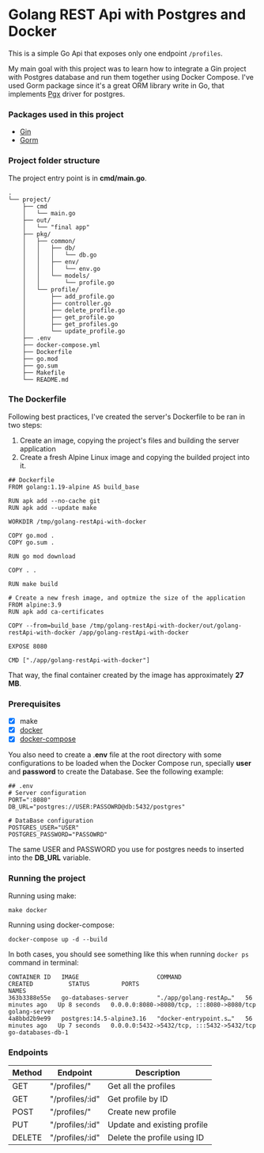 # Golang REST Api with Postgres and Docker
This is a simple Go Api that exposes only one endpoint `/profiles`. 

My main goal with this project was to learn how to integrate a Gin project with Postgres database and run them together using Docker Compose. I've used Gorm package since it's a great ORM library write in Go, that implements [Pgx](https://github.com/jackc/pgx) driver for postgres.

### Packages used in this project
* [Gin](https://github.com/gin-gonic/gin)
* [Gorm](https://gorm.io/)

### Project folder structure
The project entry point is in **cmd/main.go**.

```
.
└── project/
    ├── cmd
    │   └── main.go
    ├── out/
    │   └── "final app"
    ├── pkg/
    │   ├── common/
    │   │   ├── db/
    │   │   │   └── db.go
    │   │   ├── env/
    │   │   │   └── env.go
    │   │   └── models/
    │   │       └── profile.go
    │   └── profile/
    │       ├── add_profile.go
    │       ├── controller.go
    │       ├── delete_profile.go
    │       ├── get_profile.go
    │       ├── get_profiles.go
    │       └── update_profile.go
    ├── .env
    ├── docker-compose.yml
    ├── Dockerfile
    ├── go.mod
    ├── go.sum
    ├── Makefile
    └── README.md
```

### The Dockerfile

Following best practices, I've created the server's Dockerfile to be ran in two steps:

1. Create an image, copying the project's files and building the server application
2. Create a fresh Alpine Linux image and copying the builded project into it.

```
## Dockerfile
FROM golang:1.19-alpine AS build_base

RUN apk add --no-cache git
RUN apk add --update make

WORKDIR /tmp/golang-restApi-with-docker

COPY go.mod .
COPY go.sum .

RUN go mod download

COPY . .

RUN make build

# Create a new fresh image, and optmize the size of the application
FROM alpine:3.9
RUN apk add ca-certificates

COPY --from=build_base /tmp/golang-restApi-with-docker/out/golang-restApi-with-docker /app/golang-restApi-with-docker

EXPOSE 8080

CMD ["./app/golang-restApi-with-docker"]
```

That way, the final container created by the image has approximately **27 MB**.

### Prerequisites

- [X] make
- [x] [docker](https://docs.docker.com/engine/install/)
- [x] [docker-compose](https://docs.docker.com/compose/install/)

You also need to create a .**env** file at the root directory with some configurations to be loaded when the Docker Compose run, specially **user** and **password** to create the Database. See the following example:
```
## .env
# Server configuration
PORT=":8080"
DB_URL="postgres://USER:PASSOWRD@db:5432/postgres"

# DataBase configuration
POSTGRES_USER="USER"
POSTGRES_PASSWORD="PASSOWRD"
```
The same USER and PASSWORD you use for postgres needs to inserted into the **DB_URL** variable.


### Running the project

Running using make:
```
make docker
```

Running using docker-compose:
```
docker-compose up -d --build
```

In both cases, you should see something like this when running `docker ps` command in terminal:
```
CONTAINER ID   IMAGE                      COMMAND                  CREATED          STATUS         PORTS                                       NAMES
363b3388e55e   go-databases-server        "./app/golang-restAp…"   56 minutes ago   Up 8 seconds   0.0.0.0:8080->8080/tcp, :::8080->8080/tcp   golang-server
4a8bbd2b9e99   postgres:14.5-alpine3.16   "docker-entrypoint.s…"   56 minutes ago   Up 7 seconds   0.0.0.0:5432->5432/tcp, :::5432->5432/tcp   go-databases-db-1
```

### Endpoints

| Method | Endpoint | Description |
| ----------- | ----------- | ----------- |
| GET | "/profiles/" | Get all the profiles |
| GET | "/profiles/:id" | Get profile by ID |
| POST | "/profiles/" | Create new profile |
| PUT | "/profiles/:id" | Update and existing profile |
| DELETE | "/profiles/:id" | Delete the profile using ID |